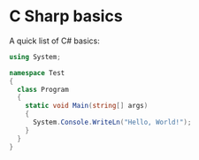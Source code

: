 # C Sharp basics

A quick list of C# basics:

```csharp
using System;

namespace Test
{
  class Program
  {
    static void Main(string[] args)
    {
      System.Console.WriteLn("Hello, World!");
    }
  }
}
```
